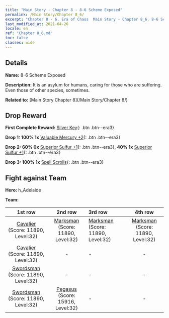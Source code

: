 ```yaml
---
title: "Main Story - Chapter 8 - 8-6 Scheme Exposed"
permalink: /Main Story/Chapter 8_6/
excerpt: "Chapter 8 - 6. Era of Chaos  Main Story - Chapter 8_6. 8-6 Scheme Exposed"
last_modified_at: 2021-04-26
locale: en
ref: "Chapter 8_6.md"
toc: false
classes: wide
---
```


## Details

 **Name:** 8-6 Scheme Exposed

 **Description:** It is an asylum for humans, caring for those who are suffering. Even those of other species, sometimes.

 **Related to:** [Main Story Chapter 8](/Main Story/Chapter 8/)

## Drop Reward

 **First Complete Reward:** [Silver Key](/Items/con_693/){: .btn .btn--era3}

 **Drop 1:** **100% 1x** [Valuable Mercury +2](/Items/mat_28/){: .btn .btn--era3}

 **Drop 2:** **60% 0x** [Superior Sulfur +1](/Items/mat_22/){: .btn .btn--era3}, **40% 1x** [Superior Sulfur +1](/Items/mat_22/){: .btn .btn--era3}

 **Drop 3:** **100% 1x** [Spell Scrolls](/Items/con_694/){: .btn .btn--era3}


## Fight against Team
 **Hero:** h_Adelaide

 **Team:**


  | 1st row | 2nd row | 3rd row | 4th row |
  |:----:|:----:|:----|:----:|
  | [Cavalier](/units/Cavalier/) (Score: 11890, Level:32)  | [Marksman](/units/Marksman/) (Score: 11890, Level:32)  | [Marksman](/units/Marksman/) (Score: 11890, Level:32)  | [Marksman](/units/Marksman/) (Score: 11890, Level:32)  |
  | [Cavalier](/units/Cavalier/) (Score: 11890, Level:32)  | - | - | - |
  | [Swordsman](/units/Swordsman/) (Score: 11890, Level:32)  | - | - | - |
  | [Swordsman](/units/Swordsman/) (Score: 11890, Level:32)  | [Pegasus](/units/Pegasus/) (Score: 15916, Level:32)  | - | - |


